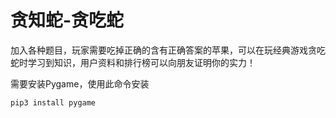 # 贪知蛇-贪吃蛇

加入各种题目，玩家需要吃掉正确的含有正确答案的苹果，可以在玩经典游戏贪吃蛇时学习到知识，用户资料和排行榜可以向朋友证明你的实力！

需要安装Pygame，使用此命令安装
```
pip3 install pygame
```
